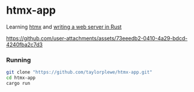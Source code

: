# htmx-app
Learning [htmx](https://htmx.org/) and [writing a web server in Rust](https://doc.rust-lang.org/book/ch21-00-final-project-a-web-server.html)

https://github.com/user-attachments/assets/73eeedb2-0410-4a29-bdcd-4240fba2c7d3

### Running
```sh
git clone "https://github.com/taylorplewe/htmx-app.git"
cd htmx-app
cargo run
```
